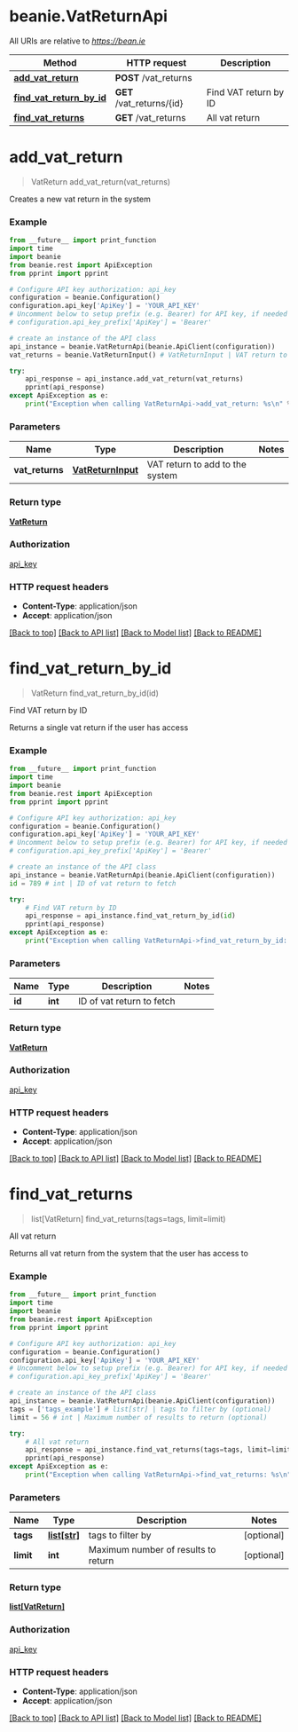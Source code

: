 # beanie.VatReturnApi

All URIs are relative to *https://bean.ie*

Method | HTTP request | Description
------------- | ------------- | -------------
[**add_vat_return**](VatReturnApi.md#add_vat_return) | **POST** /vat_returns | 
[**find_vat_return_by_id**](VatReturnApi.md#find_vat_return_by_id) | **GET** /vat_returns/{id} | Find VAT return by ID
[**find_vat_returns**](VatReturnApi.md#find_vat_returns) | **GET** /vat_returns | All vat return


# **add_vat_return**
> VatReturn add_vat_return(vat_returns)



Creates a new vat return in the system

### Example
```python
from __future__ import print_function
import time
import beanie
from beanie.rest import ApiException
from pprint import pprint

# Configure API key authorization: api_key
configuration = beanie.Configuration()
configuration.api_key['ApiKey'] = 'YOUR_API_KEY'
# Uncomment below to setup prefix (e.g. Bearer) for API key, if needed
# configuration.api_key_prefix['ApiKey'] = 'Bearer'

# create an instance of the API class
api_instance = beanie.VatReturnApi(beanie.ApiClient(configuration))
vat_returns = beanie.VatReturnInput() # VatReturnInput | VAT return to add to the system

try:
    api_response = api_instance.add_vat_return(vat_returns)
    pprint(api_response)
except ApiException as e:
    print("Exception when calling VatReturnApi->add_vat_return: %s\n" % e)
```

### Parameters

Name | Type | Description  | Notes
------------- | ------------- | ------------- | -------------
 **vat_returns** | [**VatReturnInput**](VatReturnInput.md)| VAT return to add to the system | 

### Return type

[**VatReturn**](VatReturn.md)

### Authorization

[api_key](../README.md#api_key)

### HTTP request headers

 - **Content-Type**: application/json
 - **Accept**: application/json

[[Back to top]](#) [[Back to API list]](../README.md#documentation-for-api-endpoints) [[Back to Model list]](../README.md#documentation-for-models) [[Back to README]](../README.md)

# **find_vat_return_by_id**
> VatReturn find_vat_return_by_id(id)

Find VAT return by ID

Returns a single vat return if the user has access

### Example
```python
from __future__ import print_function
import time
import beanie
from beanie.rest import ApiException
from pprint import pprint

# Configure API key authorization: api_key
configuration = beanie.Configuration()
configuration.api_key['ApiKey'] = 'YOUR_API_KEY'
# Uncomment below to setup prefix (e.g. Bearer) for API key, if needed
# configuration.api_key_prefix['ApiKey'] = 'Bearer'

# create an instance of the API class
api_instance = beanie.VatReturnApi(beanie.ApiClient(configuration))
id = 789 # int | ID of vat return to fetch

try:
    # Find VAT return by ID
    api_response = api_instance.find_vat_return_by_id(id)
    pprint(api_response)
except ApiException as e:
    print("Exception when calling VatReturnApi->find_vat_return_by_id: %s\n" % e)
```

### Parameters

Name | Type | Description  | Notes
------------- | ------------- | ------------- | -------------
 **id** | **int**| ID of vat return to fetch | 

### Return type

[**VatReturn**](VatReturn.md)

### Authorization

[api_key](../README.md#api_key)

### HTTP request headers

 - **Content-Type**: application/json
 - **Accept**: application/json

[[Back to top]](#) [[Back to API list]](../README.md#documentation-for-api-endpoints) [[Back to Model list]](../README.md#documentation-for-models) [[Back to README]](../README.md)

# **find_vat_returns**
> list[VatReturn] find_vat_returns(tags=tags, limit=limit)

All vat return

Returns all vat return from the system that the user has access to

### Example
```python
from __future__ import print_function
import time
import beanie
from beanie.rest import ApiException
from pprint import pprint

# Configure API key authorization: api_key
configuration = beanie.Configuration()
configuration.api_key['ApiKey'] = 'YOUR_API_KEY'
# Uncomment below to setup prefix (e.g. Bearer) for API key, if needed
# configuration.api_key_prefix['ApiKey'] = 'Bearer'

# create an instance of the API class
api_instance = beanie.VatReturnApi(beanie.ApiClient(configuration))
tags = ['tags_example'] # list[str] | tags to filter by (optional)
limit = 56 # int | Maximum number of results to return (optional)

try:
    # All vat return
    api_response = api_instance.find_vat_returns(tags=tags, limit=limit)
    pprint(api_response)
except ApiException as e:
    print("Exception when calling VatReturnApi->find_vat_returns: %s\n" % e)
```

### Parameters

Name | Type | Description  | Notes
------------- | ------------- | ------------- | -------------
 **tags** | [**list[str]**](str.md)| tags to filter by | [optional] 
 **limit** | **int**| Maximum number of results to return | [optional] 

### Return type

[**list[VatReturn]**](VatReturn.md)

### Authorization

[api_key](../README.md#api_key)

### HTTP request headers

 - **Content-Type**: application/json
 - **Accept**: application/json

[[Back to top]](#) [[Back to API list]](../README.md#documentation-for-api-endpoints) [[Back to Model list]](../README.md#documentation-for-models) [[Back to README]](../README.md)


